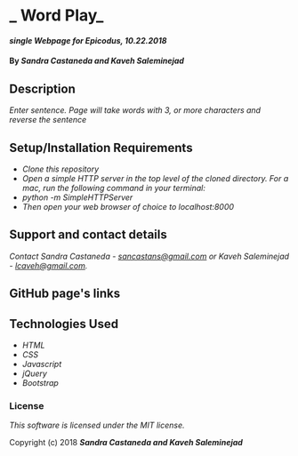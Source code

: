 # _ Word Play_

#### _single Webpage for Epicodus, 10.22.2018_

#### By _**Sandra Castaneda and Kaveh Saleminejad**_

## Description

_Enter sentence. Page will take words with 3, or more characters and reverse the sentence_

## Setup/Installation Requirements

* _Clone this repository_
* _Open a simple HTTP server in the top level of the cloned directory. For a mac, run the following command in your terminal:_   
* _python -m SimpleHTTPServer_
* _Then open your web browser of choice to localhost:8000_

## Support and contact details

_Contact Sandra Castaneda - sancastans@gmail.com or Kaveh Saleminejad - lcaveh@gmail.com._

## GitHub page's links

## Technologies Used

* _HTML_
* _CSS_
* _Javascript_
* _jQuery_
* _Bootstrap_

### License

*This software is licensed under the MIT license.*

Copyright (c) 2018 **_Sandra Castaneda and Kaveh Saleminejad_**
